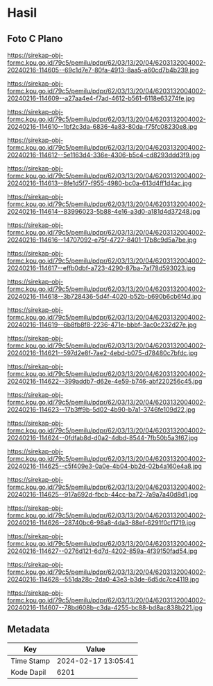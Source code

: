 # Hasil

## Foto C Plano

https://sirekap-obj-formc.kpu.go.id/79c5/pemilu/pdpr/62/03/13/20/04/6203132004002-20240216-114605--69c1d7e7-80fa-4913-8aa5-a60cd7b4b239.jpg

https://sirekap-obj-formc.kpu.go.id/79c5/pemilu/pdpr/62/03/13/20/04/6203132004002-20240216-114609--a27aa4e4-f7ad-4612-b561-6118e63274fe.jpg

https://sirekap-obj-formc.kpu.go.id/79c5/pemilu/pdpr/62/03/13/20/04/6203132004002-20240216-114610--1bf2c3da-6836-4a83-80da-f75fc08230e8.jpg

https://sirekap-obj-formc.kpu.go.id/79c5/pemilu/pdpr/62/03/13/20/04/6203132004002-20240216-114612--5e1163d4-336e-4306-b5c4-cd8293ddd3f9.jpg

https://sirekap-obj-formc.kpu.go.id/79c5/pemilu/pdpr/62/03/13/20/04/6203132004002-20240216-114613--8fe1d5f7-f955-4980-bc0a-613d4ff1d4ac.jpg

https://sirekap-obj-formc.kpu.go.id/79c5/pemilu/pdpr/62/03/13/20/04/6203132004002-20240216-114614--83996023-5b88-4e16-a3d0-a181d4d37248.jpg

https://sirekap-obj-formc.kpu.go.id/79c5/pemilu/pdpr/62/03/13/20/04/6203132004002-20240216-114616--14707092-e75f-4727-8401-17b8c9d5a7be.jpg

https://sirekap-obj-formc.kpu.go.id/79c5/pemilu/pdpr/62/03/13/20/04/6203132004002-20240216-114617--effb0dbf-a723-4290-87ba-7af78d593023.jpg

https://sirekap-obj-formc.kpu.go.id/79c5/pemilu/pdpr/62/03/13/20/04/6203132004002-20240216-114618--3b728436-5d4f-4020-b52b-b690b6cb6f4d.jpg

https://sirekap-obj-formc.kpu.go.id/79c5/pemilu/pdpr/62/03/13/20/04/6203132004002-20240216-114619--6b8fb8f8-2236-471e-bbbf-3ac0c232d27e.jpg

https://sirekap-obj-formc.kpu.go.id/79c5/pemilu/pdpr/62/03/13/20/04/6203132004002-20240216-114621--597d2e8f-7ae2-4ebd-b075-d78480c7bfdc.jpg

https://sirekap-obj-formc.kpu.go.id/79c5/pemilu/pdpr/62/03/13/20/04/6203132004002-20240216-114622--399addb7-d62e-4e59-b746-abf220256c45.jpg

https://sirekap-obj-formc.kpu.go.id/79c5/pemilu/pdpr/62/03/13/20/04/6203132004002-20240216-114623--17b3ff9b-5d02-4b90-b7a1-3746fe109d22.jpg

https://sirekap-obj-formc.kpu.go.id/79c5/pemilu/pdpr/62/03/13/20/04/6203132004002-20240216-114624--0fdfab8d-d0a2-4dbd-8544-7fb50b5a3f67.jpg

https://sirekap-obj-formc.kpu.go.id/79c5/pemilu/pdpr/62/03/13/20/04/6203132004002-20240216-114625--c5f409e3-0a0e-4b04-bb2d-02b4a160e4a8.jpg

https://sirekap-obj-formc.kpu.go.id/79c5/pemilu/pdpr/62/03/13/20/04/6203132004002-20240216-114625--917a692d-fbcb-44cc-ba72-7a9a7a40d8d1.jpg

https://sirekap-obj-formc.kpu.go.id/79c5/pemilu/pdpr/62/03/13/20/04/6203132004002-20240216-114626--28740bc6-98a8-4da3-88ef-6291f0cf1719.jpg

https://sirekap-obj-formc.kpu.go.id/79c5/pemilu/pdpr/62/03/13/20/04/6203132004002-20240216-114627--0276d121-6d7d-4202-859a-4f39150fad54.jpg

https://sirekap-obj-formc.kpu.go.id/79c5/pemilu/pdpr/62/03/13/20/04/6203132004002-20240216-114628--551da28c-2da0-43e3-b3de-6d5dc7ce4119.jpg

https://sirekap-obj-formc.kpu.go.id/79c5/pemilu/pdpr/62/03/13/20/04/6203132004002-20240216-114607--78bd608b-c3da-4255-bc88-bd8ac838b221.jpg


## Metadata

| Key        | Value               |
| ---------- | ------------------- |
| Time Stamp | 2024-02-17 13:05:41 |
| Kode Dapil | 6201                |



